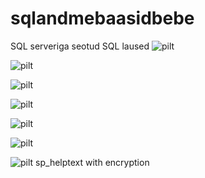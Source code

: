 # sqlandmebaasidbebe
SQL serveriga seotud SQL laused
![pilt](https://github.com/user-attachments/assets/788d4e78-e7a9-4d77-88cc-ff06f763af5d)

![pilt](https://github.com/user-attachments/assets/997b9520-7309-40c6-9e24-954a4aba5ec0)

![pilt](https://github.com/user-attachments/assets/5b4bca1d-8d2c-42c4-87a4-79ffcb8ef0e7)

![pilt](https://github.com/user-attachments/assets/1cf10c64-74af-48ba-b567-6c0e30d02fe8)

![pilt](https://github.com/user-attachments/assets/277e1787-af88-44d5-a641-12bb8516fc0f)

![pilt](https://github.com/user-attachments/assets/9b754955-a71e-4884-945b-c455312f42e3)

![pilt](https://github.com/user-attachments/assets/9a14ad3d-6aac-4da6-9f43-0bd90947aebc) 
sp_helptext with encryption
